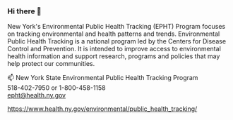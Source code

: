 ### Hi there 👋

<!--
**NYSTracking/NYSTracking** is a ✨ _special_ ✨ repository because its `README.md` (this file) appears on your GitHub profile.

Here are some ideas to get you started:

- 🔭 I’m currently working on ...
- 🌱 I’m currently learning ...
- 👯 I’m looking to collaborate on ...
- 🤔 I’m looking for help with ...
- 💬 Ask me about ...
- 📫 How to reach me: ...
- 😄 Pronouns: ...
- ⚡ Fun fact: ...
-->
New York's Environmental Public Health Tracking (EPHT) Program focuses on tracking environmental and health patterns and trends. Environmental Public Health Tracking is a national program led by the Centers for Disease Control and Prevention. It is intended to improve access to environmental health information and support research, programs and policies that may help protect our communities.

 📫 New York State Environmental Public Health Tracking Program  
518-402-7950 or 1-800-458-1158  
epht@health.ny.gov  

https://www.health.ny.gov/environmental/public_health_tracking/
